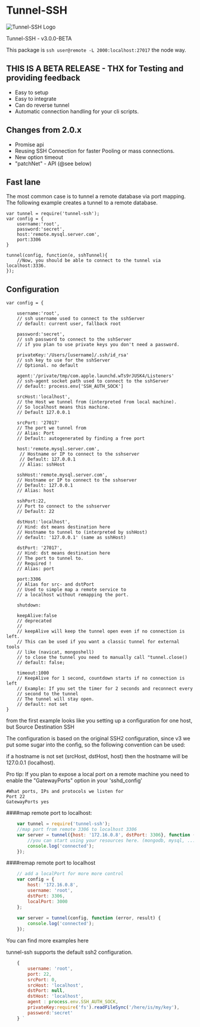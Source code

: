 Tunnel-SSH
==========

![Tunnel-SSH Logo](http://i.imgur.com/I5PRnDD.jpg)

Tunnel-SSH - v3.0.0-BETA

This package is ```ssh user@remote -L 2000:localhost:27017``` the node way.

## THIS IS A BETA RELEASE - THX for Testing and providing feedback

* Easy to setup
* Easy to integrate
* Can do reverse tunnel
* Automatic connection handling for your cli scripts.
 


## Changes from 2.0.x
* Promise api
* Reusing SSH Connection for faster Pooling or mass connections.
* New option timeout
* "patchNet" - API (@see below) 


## Fast lane 
The most common case is to tunnel a remote database via port mapping.
The following example creates a tunnel to a remote database.

    var tunnel = require('tunnel-ssh');
    var config = {
        username:'root',
        password:'secret',
        host:'remote.mysql.server.com',
        port:3306
    }
    
    tunnel(config, function(e, sshTunnel){
        //Now, you should be able to connect to the tunnel via localhost:3336.
    });


## Configuration

    var config = {
    
        username:'root', 
        // ssh username used to connect to the sshServer
        // default: current user, fallback root
        
        password:'secret', 
        // ssh password to connect to the sshServer
        // if you plan to use private keys you don't need a password.
        
        privateKey:'/Users/[username]/.ssh/id_rsa'
        // ssh key to use for the sshServer
        // Optional. no default 
        
        agent:'/private/tmp/com.apple.launchd.wTs9rJUSK4/Listeners'
        // ssh-agent socket path used to connect to the sshServer
        // default: process.env['SSH_AUTH_SOCK']
        
        srcHost:'localhost', 
        // the Host we tunnel from (interpreted from local machine).
        // So localhost means this machine.
        // Default 127.0.0.1
        
        srcPort: '27017' 
        // The port we tunnel from 
        // Alias: Port
        // Default: autogenerated by finding a free port 
        
        host:'remote.mysql.server.com', 
         // Hostname or IP to connect to the sshserver  
         // Default: 127.0.0.1
         // Alias: sshHost
        
        sshHost:'remote.mysql.server.com', 
        // Hostname or IP to connect to the sshserver  
        // Default: 127.0.0.1
        // Alias: host
        
        sshPort:22, 
        // Port to connect to the sshserver
        // Default: 22
        
        dstHost:'localhost', 
        // Hind: dst means destination here
        // Hostname to tunnel to (interpreted by sshHost) 
        // default: '127.0.0.1' (same as sshHost)
        
        dstPort: '27017',
        // Hind: dst means destination here
        // The port to tunnel to. 
        // Required !
        // Alias: port
        
        port:3306 
        // Alias for src- and dstPort
        // Used to simple map a remote service to 
		// a localhost without remapping the port.
        
        shutdown:
        
        keepAlive:false
        // deprecated 
        // 
        // keepAlive will keep the tunnel open even if no connection is left. 
        // This can be used if you want a classic tunnel for external tools
        // like (navicat, mongoshell)
        // to close the tunnel you need to manually call "tunnel.close()
        // default: false;
        
        timeout:1000
        // KeepAlive for 1 second, countdown starts if no connection is left 
        // Example: If you set the timer for 2 seconds and reconnect every 
        // second to the tunnel  
        // The tunnel will stay open.
        // default: not set
    }


from the first example looks like you setting up a configuration 
 for one host, but 
Source
Destination
SSH

The configuration is based on the original SSH2 configuration, since v3
we put some sugar into the config, so the following convention can be used: 

if a hostname is not set (srcHost, dstHost, host) then the hostname will be 127.0.0.1 (localhost).



Pro tip: 
If you plan to expose a local port on a remote machine you need to
enable the "GatewayPorts" option in your 'sshd_config'

    #What ports, IPs and protocols we listen for
    Port 22
    GatewayPorts yes
    


####map remote port to localhost:
```js
    var tunnel = require('tunnel-ssh');
    //map port from remote 3306 to localhost 3306
    var server = tunnel({host: '172.16.0.8', dstPort: 3306}, function (error, result) {
        //you can start using your resources here. (mongodb, mysql, ....)
        console.log('connected');
    });
```

####remap remote port to localhost
```js
    // add a localPort for more more control
    var config = {
        host: '172.16.0.8',
        username: 'root',
        dstPort: 3306,
        localPort: 3000
    };
    
    var server = tunnel(config, function (error, result) {
        console.log('connected');
    });
```

You can find more examples here 



tunnel-ssh supports the default ssh2 configuration.
```js
    {
        username: 'root',
        port: 22,
        srcPort: 0,
        srcHost: 'localhost',
        dstPort: null,
        dstHost: 'localhost',
        agent : process.env.SSH_AUTH_SOCK,
        privateKey:require('fs').readFileSync('/here/is/my/key'),
        password:'secret'
    } `
```
